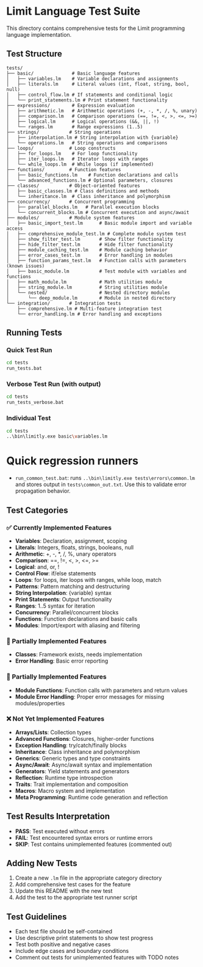 # Limit Language Test Suite

This directory contains comprehensive tests for the Limit programming language implementation.

## Test Structure

```
tests/
├── basic/              # Basic language features
│   ├── variables.lm    # Variable declarations and assignments
│   ├── literals.lm     # Literal values (int, float, string, bool, null)
│   ├── control_flow.lm # If statements and conditional logic
│   └── print_statements.lm # Print statement functionality
├── expressions/        # Expression evaluation
│   ├── arithmetic.lm   # Arithmetic operations (+, -, *, /, %, unary)
│   ├── comparison.lm   # Comparison operations (==, !=, <, >, <=, >=)
│   ├── logical.lm      # Logical operations (&&, ||, !)
│   └── ranges.lm       # Range expressions (1..5)
├── strings/           # String operations
│   ├── interpolation.lm # String interpolation with {variable}
│   └── operations.lm   # String operations and comparisons
├── loops/             # Loop constructs
│   ├── for_loops.lm    # For loop functionality
│   ├── iter_loops.lm   # Iterator loops with ranges
│   └── while_loops.lm  # While loops (if implemented)
├── functions/         # Function features
│   ├── basic_functions.lm    # Function declarations and calls
│   └── advanced_functions.lm # Optional parameters, closures
├── classes/           # Object-oriented features
│   ├── basic_classes.lm # Class definitions and methods
│   └── inheritance.lm  # Class inheritance and polymorphism
├── concurrency/       # Concurrent programming
│   ├── parallel_blocks.lm   # Parallel execution blocks
│   └── concurrent_blocks.lm # Concurrent execution and async/await
├── modules/           # Module system features
│   ├── basic_import_test.lm      # Basic module import and variable access
│   ├── comprehensive_module_test.lm # Complete module system test
│   ├── show_filter_test.lm       # Show filter functionality
│   ├── hide_filter_test.lm       # Hide filter functionality
│   ├── module_caching_test.lm    # Module caching behavior
│   ├── error_cases_test.lm       # Error handling in modules
│   ├── function_params_test.lm   # Function calls with parameters (known issues)
│   ├── basic_module.lm           # Test module with variables and functions
│   ├── math_module.lm            # Math utilities module
│   ├── string_module.lm          # String utilities module
│   └── nested/                   # Nested directory modules
│       └── deep_module.lm        # Module in nested directory
└── integration/       # Integration tests
    ├── comprehensive.lm # Multi-feature integration test
    └── error_handling.lm # Error handling and exceptions
```

## Running Tests

### Quick Test Run
```bash
cd tests
run_tests.bat
```

### Verbose Test Run (with output)
```bash
cd tests
run_tests_verbose.bat
```

### Individual Test
```bash
cd tests
..\bin\limitly.exe basic\variables.lm
```

# Quick regression runners

- `run_common_test.bat`: runs `..\bin\limitly.exe tests\errors\common.lm` and stores output in `tests\common_out.txt`. Use this to validate error propagation behavior.

## Test Categories

### ✅ Currently Implemented Features
- **Variables**: Declaration, assignment, scoping
- **Literals**: Integers, floats, strings, booleans, null
- **Arithmetic**: +, -, *, /, %, unary operators
- **Comparison**: ==, !=, <, >, <=, >=
- **Logical**: and, or, !
- **Control Flow**: if/else statements
- **Loops**: for loops, iter loops with ranges, while loop, match
- **Patterns**: Pattern matching and destructuring
- **String Interpolation**: {variable} syntax
- **Print Statements**: Output functionality
- **Ranges**: 1..5 syntax for iteration
- **Concurrency**: Parallel/concurrent blocks
- **Functions**: Function declarations and basic calls
- **Modules**: Import/export with aliasing and filtering

### 🚧 Partially Implemented Features
- **Classes**: Framework exists, needs implementation
- **Error Handling**: Basic error reporting

### 🚧 Partially Implemented Features
- **Module Functions**: Function calls with parameters and return values
- **Module Error Handling**: Proper error messages for missing modules/properties

### ❌ Not Yet Implemented Features
- **Arrays/Lists**: Collection types
- **Advanced Functions**: Closures, higher-order functions
- **Exception Handling**: try/catch/finally blocks
- **Inheritance**: Class inheritance and polymorphism
- **Generics**: Generic types and type constraints
- **Async/Await**: Async/await syntax and implementation
- **Generators**: Yield statements and generators
- **Reflection**: Runtime type introspection
- **Traits**: Trait implementation and composition
- **Macros**: Macro system and implementation
- **Meta Programming**: Runtime code generation and reflection

## Test Results Interpretation

- **PASS**: Test executed without errors
- **FAIL**: Test encountered syntax errors or runtime errors
- **SKIP**: Test contains unimplemented features (commented out)

## Adding New Tests

1. Create a new `.lm` file in the appropriate category directory
2. Add comprehensive test cases for the feature
3. Update this README with the new test
4. Add the test to the appropriate test runner script

## Test Guidelines

- Each test file should be self-contained
- Use descriptive print statements to show test progress
- Test both positive and negative cases
- Include edge cases and boundary conditions
- Comment out tests for unimplemented features with TODO notes